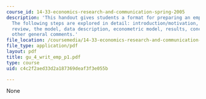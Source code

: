 ```yaml
---
course_id: 14-33-economics-research-and-communication-spring-2005
description: 'This handout gives students a format for preparing an empirical paper.
  The following steps are explored in detail: introduction/motivation, literature
  review, the model, data description, econometric model, results, conclusion, and
  other general comments.'
file_location: /coursemedia/14-33-economics-research-and-communication-spring-2005/c4c2f2aed33d2a187369deaf3f3e055b_gu_4_writ_emp_p1.pdf
file_type: application/pdf
layout: pdf
title: gu_4_writ_emp_p1.pdf
type: course
uid: c4c2f2aed33d2a187369deaf3f3e055b

---
```

None